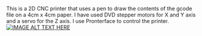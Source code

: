 This is a 2D CNC printer that uses a pen to draw the contents of the gcode file on a 4cm x 4cm paper.
I have used DVD stepper motors for X and Y axis and a servo for the Z axis.
I use Pronterface to control the printer.
[![IMAGE ALT TEXT HERE](https://img.youtube.com/vi/9E00QL8BHaY/0.jpg)](https://www.youtube.com/watch?v=9E00QL8BHaY)
